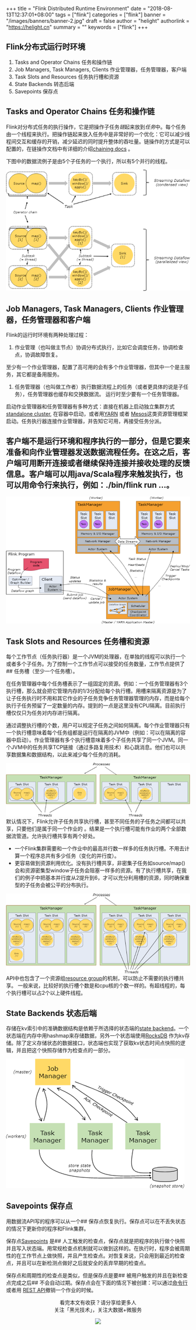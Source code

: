 +++
title = "Flink Distributed Runtime Environment"
date = "2018-08-13T12:37:01+08:00"
tags = ["flink"]
categories = ["flink"]
banner = "/images/banners/banner-2.jpg"
draft = false
author = "helight"
authorlink = "https://helight.cn"
summary = ""
keywords = ["flink"]
+++

## Flink分布式运行时环境
1. Tasks and Operator Chains 任务和操作链
1. Job Managers, Task Managers, Clients 作业管理器，任务管理器，客户端
1. Task Slots and Resources 任务执行槽和资源
1. State Backends 转态后端
1. Savepoints 保存点
<!--more-->
## Tasks and Operator Chains 任务和操作链


Flink对分布式任务的执行操作，它是把操作子任务<em>链</em>起来放到<em>任务</em>中。每个任务由一个线程来执行。把操作链起来放入任务中是非常好的一个优化：它可以减少线程间交互和缓存的开销，减少延迟的同时提升整体的吞吐量。链操作的方式是可以配置的，在链操作文档中有详细的介绍<a href="https://ci.apache.org/projects/flink/flink-docs-release-1.7/dev/stream/operators/#task-chaining-and-resource-groups">chaining docs</a> 。

下图中的数据流例子是由5个子任务的一个执行，所以有5个并行的线程。

![](../../imgs/2018/08/1-1.png)
## Job Managers, Task Managers, Clients 作业管理器，任务管理器和客户端

Flink的运行时环境有两种处理过程：


1. 作业管理（也叫做主节点）协调分布式执行，比如它会调度任务，协调检查点，协调故障恢复。

至少有一个作业管理器，配置了高可用的会有多个作业管理器，但其中一个是主服务，其它都是备用服务。
1. 任务管理器（也叫做工作者）执行数据流程上的任务（或者更具体的说是子任务），任务管理器也缓存和交换数据流。
运行时至少要有一个任务管理器。


启动作业管理器和任务管理器有多种方式：直接在机器上启动独立集群方式<a href="https://ci.apache.org/projects/flink/flink-docs-release-1.7/ops/deployment/cluster_setup.html">standalone cluster</a>, 在容器中启动，或者用<a href="https://ci.apache.org/projects/flink/flink-docs-release-1.7/ops/deployment/yarn_setup.html">YARN</a> 或者 <a href="https://ci.apache.org/projects/flink/flink-docs-release-1.7/ops/deployment/mesos.html">Mesos</a>这类资源管理框架启动。任务执行器连接作业管理器，并告知它可用，再接受任务分派。

## 客户端不是运行环境和程序执行的一部分，但是它要来准备和向作业管理器发送数据流程任务。在这之后，客户端可用断开连接或者继续保持连接并接收处理的反馈信息。客户端可以用java/Scala程序来触发执行，也可以用命令行来执行，例如：./bin/flink run …。


![](../../imgs/2018/08/2-1.png)
## Task Slots and Resources 任务槽和资源

每个工作节点（任务执行器）是一个JVM的处理器，在单独的线程可以执行一个或者多个子任务。为了控制一个工作节点可以接受的任务数量，工作节点提供了## 任务槽（至少一个任务槽）。

在任务管理器中每个任务槽表示了一组固定的资源。例如：一个任务管理器有3个执行槽，那么就会把它管理内存的1/3分配给每个执行槽。用槽来隔离资源是为了让子任务执行时不用和其它作业的子任务竞争任务管理器管理的内存，而是给每个执行子任务预留了一定数量的内存。提到的一点是这里没有CPU隔离。目前执行槽仅仅只为任务对内存进行隔离。

通过调整执行槽的个数，用户可以规定子任务之间如何隔离。每个作业管理器只有一个执行槽意味着每个任务组都是运行在隔离的JVM中（例如：可以在隔离的容器中启动）。作业管理器有多个执行槽意味着多个子任务共享了同一个JVM。同一个JVM中的任务共享TCP链接（通过多路复用技术）和心跳消息。他们也可以共享数据集和数据结构，以此来减少每个任务的消耗。

![](../../imgs/2018/08/3-1.png)
默认情况下，Flink允许子任务共享执行槽，甚至不同任务的子任务之间都可以共享，只要他们是属于同一个作业的 。结果是一个执行槽可能有作业的两个全部数据流管道。允许执行槽共享有两个好处。

* 一个Flink集群需要和一个作业中的最高并行数一样多的任务执行槽。不用去计算一个程序总共有多少任务（变化的并行度）。
* 更容易做到资源利用优化。没有执行槽共享，非密集子任务如source/map()会和资源密集型window子任务会阻塞一样多的资源。有了执行槽共享，在我们的例子中把基本并行度从2提升到6，才可以充分利用槽的资源，同时确保重型的子任务会被公平的分布执行。


 ![](../../imgs/2018/08/4-1.png)
API中也包含了一个资源组<a href="https://ci.apache.org/projects/flink/flink-docs-release-1.7/dev/stream/operators/#task-chaining-and-resource-groups">resource group</a>的机制，可以防止不需要的执行槽共享。
一般来说，比较好的执行槽个数是和cpu核的个数一样的。有超线程的，每个执行槽可以占2个以上硬件线程。

## State Backends 状态后端

存储在kv索引中的准确数据结构是依赖于所选择的状态端的<a href="https://ci.apache.org/projects/flink/flink-docs-release-1.7/ops/state/state_backends.html">state backend</a>。一个状态端在内存中用hashmap来存储数据，另外一个状态端使用<a href="https://ci.apache.org/projects/flink/flink-docs-release-1.7/monitoring/rest_api.html#cancel-job-with-savepoint">RocksDB</a> 作为kv存储。除了定义存储状态的数据接口，状态端也实现了获取kv状态时间点快照的逻辑，并且把这个快照存储作为检查点的一部分。

![](../../imgs/2018/08/5-1.png)
## Savepoints 保存点

用数据流API写的程序可以从一个## 保存点恢复执行。保存点可以在不丢失状态的情况下更新你的程序和Flink集群。

保存点<a href="https://ci.apache.org/projects/flink/flink-docs-release-1.7/ops/state/savepoints.html">Savepoints</a> 是## 人工触发的检查点，保存点就是把程序的执行做个快照并且写入状态端。用常规检查点机制就可以做到这样的。在执行时，程序会被周期性的在工作节点上做快照，并且产生检查点。对恢复来说，只会用到最近的检查点，并且可以在新检测点做好之后就安全的丢弃早期的检查点。

保存点和周期性的检查点是类似，但是保存点是要## 被用户触发的并且在新检查点完成之后## 不会自动过期。保存点会在下面的情况下被创建：可以通过<a href="https://ci.apache.org/projects/flink/flink-docs-release-1.7/ops/cli.html#savepoints">命令行</a>或者用 <a href="https://ci.apache.org/projects/flink/flink-docs-release-1.7/monitoring/rest_api.html#cancel-job-with-savepoint">REST API</a>撤销一个作业的时候。

<center> 
看完本文有收获？请分享给更多人 <br> 关注「黑光技术」，关注大数据+微服务 <br> 

![](/images/qrcode_helight_tech.jpg) 
</center>
